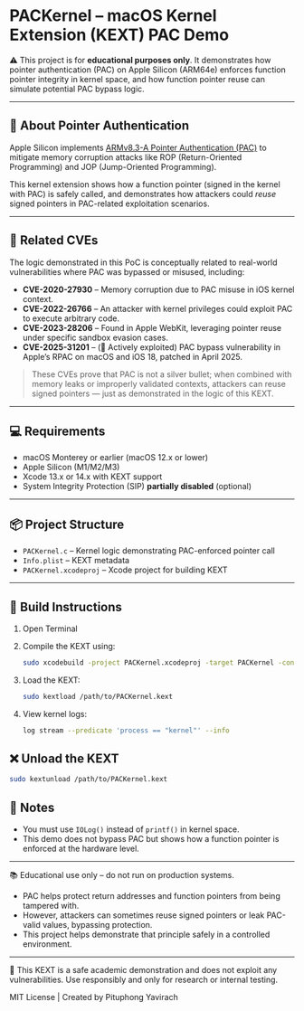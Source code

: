 # PACKernel – macOS Kernel Extension (KEXT) PAC Demo

⚠️ This project is for **educational purposes only**. It demonstrates how pointer authentication (PAC) on Apple Silicon (ARM64e) enforces function pointer integrity in kernel space, and how function pointer reuse can simulate potential PAC bypass logic.

---

## 🔐 About Pointer Authentication

Apple Silicon implements [ARMv8.3-A Pointer Authentication (PAC)](https://developer.arm.com/documentation/100690/latest/) to mitigate memory corruption attacks like ROP (Return-Oriented Programming) and JOP (Jump-Oriented Programming).

This kernel extension shows how a function pointer (signed in the kernel with PAC) is safely called, and demonstrates how attackers could *reuse* signed pointers in PAC-related exploitation scenarios.

---

## 🧨 Related CVEs

The logic demonstrated in this PoC is conceptually related to real-world vulnerabilities where PAC was bypassed or misused, including:

- **CVE-2020-27930** – Memory corruption due to PAC misuse in iOS kernel context.
- **CVE-2022-26766** – An attacker with kernel privileges could exploit PAC to execute arbitrary code.
- **CVE-2023-28206** – Found in Apple WebKit, leveraging pointer reuse under specific sandbox evasion cases.
- **CVE-2025-31201** – (🔴 Actively exploited) PAC bypass vulnerability in Apple’s RPAC on macOS and iOS 18, patched in April 2025.

> These CVEs prove that PAC is not a silver bullet; when combined with memory leaks or improperly validated contexts, attackers can reuse signed pointers — just as demonstrated in the logic of this KEXT.

---

## 💻 Requirements

- macOS Monterey or earlier (macOS 12.x or lower)
- Apple Silicon (M1/M2/M3)
- Xcode 13.x or 14.x with KEXT support
- System Integrity Protection (SIP) **partially disabled** (optional)

---

## 📦 Project Structure

- `PACKernel.c` – Kernel logic demonstrating PAC-enforced pointer call
- `Info.plist` – KEXT metadata
- `PACKernel.xcodeproj` – Xcode project for building KEXT

---

## 🔧 Build Instructions

1. Open Terminal
2. Compile the KEXT using:

   ```bash
   sudo xcodebuild -project PACKernel.xcodeproj -target PACKernel -configuration Release
   ```

3. Load the KEXT:

   ```bash
   sudo kextload /path/to/PACKernel.kext
   ```

4. View kernel logs:

   ```bash
   log stream --predicate 'process == "kernel"' --info
   ```

## ❌ Unload the KEXT

```bash
sudo kextunload /path/to/PACKernel.kext
```

## 🧠 Notes

- You must use `IOLog()` instead of `printf()` in kernel space.
- This demo does not bypass PAC but shows how a function pointer is enforced at the hardware level.

---

📚 Educational use only – do not run on production systems.

- PAC helps protect return addresses and function pointers from being tampered with.
- However, attackers can sometimes reuse signed pointers or leak PAC-valid values, bypassing protection.
- This project helps demonstrate that principle safely in a controlled environment.

---

🔬 This KEXT is a safe academic demonstration and does not exploit any vulnerabilities. Use responsibly and only for research or internal testing.


MIT License | Created by Pituphong Yavirach
